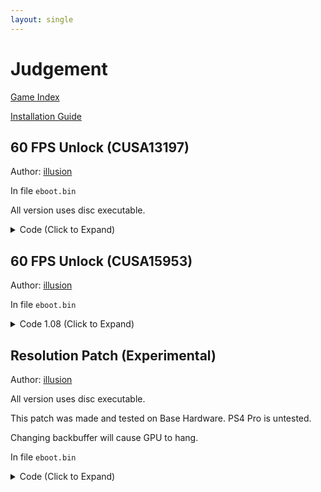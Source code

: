 ```yaml
---
layout: single
---
```


# Judgement

[Game Index](/patch/#patches)

[Installation Guide](https://illusion0001.github.io/install-instructions/)

## 60 FPS Unlock (CUSA13197)

Author: [illusion](https://twitter.com/illusion0002)

In file `eboot.bin`

All version uses disc executable.

<details>
<summary>Code (Click to Expand)</summary>

{% highlight none %}
48 89 7C 24 18 74 2A 89 9F D8 01 00 00

48 89 7C 24 18 75 2A 89 9F D8 01 00 00
{% endhighlight %}

</details>

## 60 FPS Unlock (CUSA15953)

Author: [illusion](https://twitter.com/illusion0002)

In file `eboot.bin`

<details>
<summary>Code 1.08 (Click to Expand)</summary>

{% highlight none %}
39 B7 E8 01 00 00 74 2A 48 8B 44 24 48

39 B7 E8 01 00 00 75 2A 48 8B 44 24 48
{% endhighlight %}

</details>

## Resolution Patch (Experimental)

Author: [illusion](https://twitter.com/illusion0002)

All version uses disc executable.

This patch was made and tested on Base Hardware. PS4 Pro is untested.

Changing backbuffer will cause GPU to hang.

In file `eboot.bin`

<details>
<summary>Code (Click to Expand)</summary>

{% highlight none %}
# base backbuffer
# be warned, this will cause gpu hang.
# perhaps there's more buffers that i missed.
# below this one is ui buffer,
# changing to a lower value will
# over fill the screen.
40 06 00 00 84 03 00 00 20 03

# targetting 540p
C0 03 00 00 1C 02 00 00 20 03

# Pro backbuffer
# todo
# DF reported 1920x1080 so 80 07 00 00 38 04 00 00 should be one of them.
{% endhighlight %}

</details>
